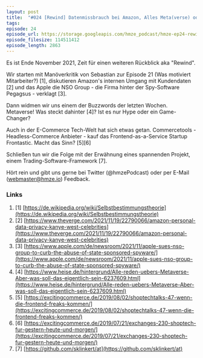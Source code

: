 ```yaml
---
layout: post
title:  "#024 [Rewind] Datenmissbrauch bei Amazon, Alles Meta(verse) oder was?, Headless-Commerce kauft sich Frontend und vieles mehr"
tags:
episode: 24
episode_url: https://storage.googleapis.com/hmze_podcast/hmze-ep24-rewind.mp3
episode_filesize: 114511412
episode_length: 2863
---
```


Es ist Ende November 2021, Zeit für einen weiteren Rückblick aka "Rewind".

Wir starten mit Manöverkritik von Sebastian zur Episode 21 (Was motiviert Mitarbeiter?) [1], diskutieren Amazon's internen Umgang mit Kundendaten [2] und das Apple die NSO Group - die Firma hinter der Spy-Software Pegagsus - verklagt [3].

Dann widmen wir uns einem der Buzzwords der letzten Wochen. Metaverse! Was steckt dahinter [4]? Ist es nur Hype oder ein Game-Changer?

Auch in der E-Commerce Tech-Welt hat sich etwas getan. Commercetools - Headless-Commerce Anbieter - kauf das Frontend-as-a-Service Startup Frontastic. Macht das Sinn? [5][6]

Schließen tun wir die Folge mit der Erwähnung eines spannenden Projekt, einem Trading-Software-Framework [7].

Hört rein und gibt uns gerne bei Twitter (@hmzePodcast) oder per E-Mail (webmaster@hmze.io) Feedback.

### Links ### 
1. [1] [https://de.wikipedia.org/wiki/Selbstbestimmungstheorie](https://de.wikipedia.org/wiki/Selbstbestimmungstheorie)
2. [2] [https://www.theverge.com/2021/11/19/22790066/amazon-personal-data-privacy-kanye-west-celebrities](https://www.theverge.com/2021/11/19/22790066/amazon-personal-data-privacy-kanye-west-celebrities)
3. [3] [https://www.apple.com/de/newsroom/2021/11/apple-sues-nso-group-to-curb-the-abuse-of-state-sponsored-spyware/](https://www.apple.com/de/newsroom/2021/11/apple-sues-nso-group-to-curb-the-abuse-of-state-sponsored-spyware/)
4. [4] [https://www.heise.de/hintergrund/Alle-reden-uebers-Metaverse-Aber-was-soll-das-eigentlich-sein-6237609.html](https://www.heise.de/hintergrund/Alle-reden-uebers-Metaverse-Aber-was-soll-das-eigentlich-sein-6237609.html)
5. [5] [https://excitingcommerce.de/2019/08/02/shoptechtalks-47-wenn-die-frontend-freaks-kommen/](https://excitingcommerce.de/2019/08/02/shoptechtalks-47-wenn-die-frontend-freaks-kommen/)
6. [6] [https://excitingcommerce.de/2019/07/21/exchanges-230-shoptech-fur-gestern-heute-und-morgen/](https://excitingcommerce.de/2019/07/21/exchanges-230-shoptech-fur-gestern-heute-und-morgen/)
7. [7] [https://github.com/sklinkert/at](https://github.com/sklinkert/at)